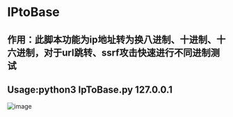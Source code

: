 # IPtoBase

## 作用：此脚本功能为ip地址转为换八进制、十进制、十六进制，对于url跳转、ssrf攻击快速进行不同进制测试
## Usage:python3 IpToBase.py 127.0.0.1
![image](https://user-images.githubusercontent.com/84069457/182336574-bd21c2cb-2d91-46a3-8017-9212d8cf5d82.png)
